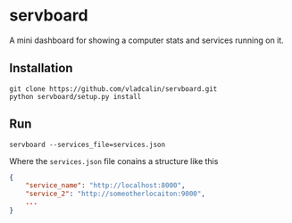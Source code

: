 # servboard
A mini dashboard for showing a computer stats and services running on it.

## Installation

```
git clone https://github.com/vladcalin/servboard.git
python servboard/setup.py install
```

## Run

```
servboard --services_file=services.json
```

Where the ``services.json`` file conains a structure like this

```json
{
    "service_name": "http://localhost:8000",
    "service_2": "http://someotherlocaiton:9000",
    ...
}
```
